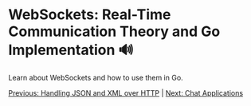 # WebSockets: Real-Time Communication Theory and Go Implementation 🔊

Learn about WebSockets and how to use them in Go.

[Previous: Handling JSON and XML over HTTP](11-handling-json-and-xml-over-http.md) | [Next: Chat Applications](13-chat-applications.md)
